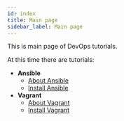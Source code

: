 ```yaml
---
id: index
title: Main page
sidebar_label: Main page
---
```


This is main page of DevOps tutorials.

At this time there are tutorials:

- **Ansible**
    - [About Ansible](ansible/about.md)
    - [Install Ansible](ansible/install.md)
- **Vagrant**
    - [About Vagrant](vagrant/about.md)
    - [Install Vagrant](vagrant/install.md)